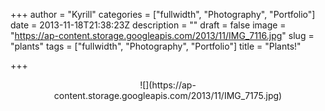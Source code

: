 +++
author = "Kyrill"
categories = ["fullwidth", "Photography", "Portfolio"]
date = 2013-11-18T21:38:23Z
description = ""
draft = false
image = "https://ap-content.storage.googleapis.com/2013/11/IMG_7116.jpg"
slug = "plants"
tags = ["fullwidth", "Photography", "Portfolio"]
title = "Plants!"

+++


<center><div class="gallery galleryid-2411 gallery-columns-3 gallery-size-thumbnail" id="gallery-25"><figure class="gallery-item"><div class="gallery-icon landscape">
![](https://ap-content.storage.googleapis.com/2013/11/IMG_7175.jpg)
</div></figure></div></center>
